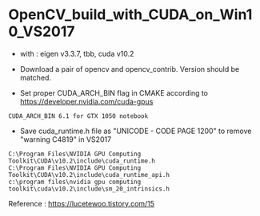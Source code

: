 # OpenCV_build_with_CUDA_on_Win10_VS2017

- with : eigen v3.3.7, tbb, cuda v10.2

- Download a pair of opencv and opencv_contrib. Version should be matched.

- Set proper CUDA_ARCH_BIN flag in CMAKE according to https://developer.nvidia.com/cuda-gpus
```
CUDA_ARCH_BIN 6.1 for GTX 1050 notebook
```

- Save cuda_runtime.h file as "UNICODE - CODE PAGE 1200" to remove "warning C4819" in VS2017
```
C:\Program Files\NVIDIA GPU Computing Toolkit\CUDA\v10.2\include\cuda_runtime.h
C:\Program Files\NVIDIA GPU Computing Toolkit\CUDA\v10.2\include\cuda_runtime_api.h
c:\program files\nvidia gpu computing toolkit\cuda\v10.2\include\sm_20_intrinsics.h
```
Reference : https://lucetewoo.tistory.com/15
